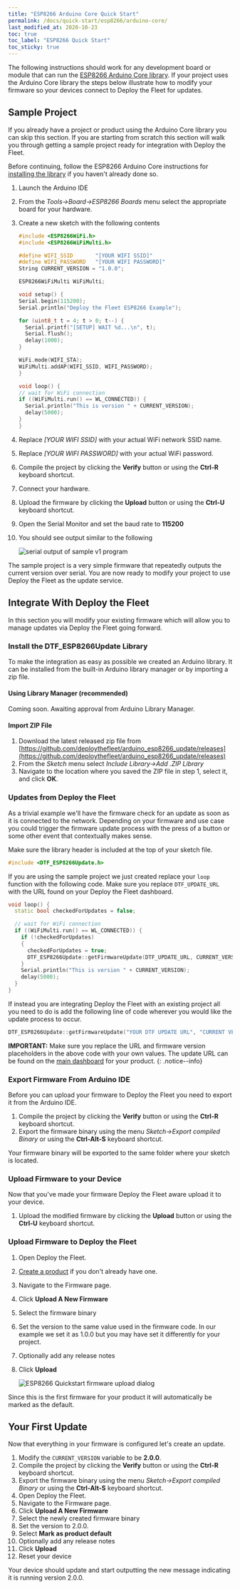 ```yaml
---
title: "ESP8266 Arduino Core Quick Start"
permalink: /docs/quick-start/esp8266/arduino-core/
last_modified_at: 2020-10-23
toc: true
toc_label: "ESP8266 Quick Start"
toc_sticky: true
---
```


The following instructions should work for any development board or module that can run the [ESP8266 Arduino Core library](https://arduino-esp8266.readthedocs.io/). If your project uses the Arduino Core library the steps below illustrate how to modify your firmware so your devices connect to Deploy the Fleet for updates.

## Sample Project
If you already have a project or product using the Arduino Core library you can skip this section. If you are starting from scratch this section will walk you through getting a sample project ready for integration with Deploy the Fleet.

Before continuing, follow the ESP8266 Arduino Core instructions for [installing the library](https://arduino-esp8266.readthedocs.io/en/latest/installing.html#boards-manager) if you haven't already done so.


  1. Launch the Arduino IDE
  1. From the _Tools->Board->ESP8266 Boards_ menu select the appropriate board for your hardware.
  1. Create a new sketch with the following contents

        ```cpp
      #include <ESP8266WiFi.h>
      #include <ESP8266WiFiMulti.h>

      #define WIFI_SSID       "[YOUR WIFI SSID]"
      #define WIFI_PASSWORD   "[YOUR WIFI PASSWORD]"
      String CURRENT_VERSION = "1.0.0";

      ESP8266WiFiMulti WiFiMulti;

      void setup() {
        Serial.begin(115200);
        Serial.println("Deploy the Fleet ESP8266 Example");

        for (uint8_t t = 4; t > 0; t--) {
          Serial.printf("[SETUP] WAIT %d...\n", t);
          Serial.flush();
          delay(1000);
        }

        WiFi.mode(WIFI_STA);
        WiFiMulti.addAP(WIFI_SSID, WIFI_PASSWORD);
      }

      void loop() {
        // wait for WiFi connection
        if ((WiFiMulti.run() == WL_CONNECTED)) {
          Serial.println("This is version " + CURRENT_VERSION);
          delay(5000);
        }
      }
        ```

  1. Replace _[YOUR WIFI SSID]_ with your actual WiFi network SSID name.
  1. Replace _[YOUR WIFI PASSWORD]_ with your actual WiFi password.
  1. Compile the project by clicking the **Verify** button or using the **Ctrl-R** keyboard shortcut.
  1. Connect your hardware.
  1. Upload the firmware by clicking the **Upload** button or using the **Ctrl-U** keyboard shortcut.
  1. Open the Serial Monitor and set the baud rate to **115200**
  1. You should see output similar to the following

      ![serial output of sample v1 program](/assets/images/docs/serial_out_v1.png)

The sample project is a very simple firmware that repeatedly outputs the current version over serial. You are now ready to modify your project to use Deploy the Fleet as the update service.

## Integrate With Deploy the Fleet

In this section you will modify your existing firmware which will allow you to manage updates via Deploy the Fleet going forward.

### Install the DTF_ESP8266Update Library

To make the integration as easy as possible we created an Arduino library. It can be installed from the built-in Arduino library manager or by importing a zip file.

#### Using Library Manager (recommended)

Coming soon. Awaiting approval from Arduino Library Manager.

#### Import ZIP File

  1. Download the latest released zip file from [https://github.com/deploythefleet/arduino_esp8266_update/releases](https://github.com/deploythefleet/arduino_esp8266_update/releases)
  1. From the _Sketch_ menu select _Include Library->Add .ZIP Library_
  1. Navigate to the location where you saved the ZIP file in step 1, select it, and click **OK**.

### Updates from Deploy the Fleet

As a trivial example we'll have the firmware check for an update as soon as it is connected to the network. Depending on your firmware and use case you could trigger the firmware update process with the press of a button or some other event that contextually makes sense. 

Make sure the library header is included at the top of your sketch file.

```cpp
#include <DTF_ESP8266Update.h>
```

If you are using the sample project we just created replace your `loop` function with the following code. Make sure you replace `DTF_UPDATE_URL` with the URL found on your Deploy the Fleet dashboard.

```cpp
void loop() {
  static bool checkedForUpdates = false;

  // wait for WiFi connection
  if ((WiFiMulti.run() == WL_CONNECTED)) {
    if (!checkedForUpdates)
    {
      checkedForUpdates = true;
      DTF_ESP8266Update::getFirmwareUpdate(DTF_UPDATE_URL, CURRENT_VERSION.c_str());
    }
    Serial.println("This is version " + CURRENT_VERSION);
    delay(5000);
  }
}
```

If instead you are integrating Deploy the Fleet with an existing project all you need to do is add the following line of code wherever you would like the update process to occur.

```cpp
DTF_ESP8266Update::getFirmwareUpdate("YOUR DTF UPDATE URL", "CURRENT VERSION i.e. 1.0.0");
```

<i class='fas fa-info-circle'></i> **IMPORTANT:** Make sure you replace the URL and firmware version placeholders in the above code with your own values. The update URL can be found on the [main dashboard](/docs/dashboard/) for your product.
{: .notice--info}

### Export Firmware From Arduino IDE
Before you can upload your firmware to Deploy the Fleet you need to export it from the Arduino IDE.

  1. Compile the project by clicking the **Verify** button or using the **Ctrl-R** keyboard shortcut.
  1. Export the firmware binary using the menu _Sketch->Export compiled Binary_ or using the **Ctrl-Alt-S** keyboard shortcut.

Your firmware binary will be exported to the same folder where your sketch is located.

### Upload Firmware to your Device
Now that you've made your firmware Deploy the Fleet aware upload it to your device.

  1. Upload the modified firmware by clicking the **Upload** button or using the **Ctrl-U** keyboard shortcut.

### Upload Firmware to Deploy the Fleet

  1. Open Deploy the Fleet.
  1. [Create a product](/docs/manage-products/#create-a-product) if you don't already have one.
  1. Navigate to the Firmware page.
  1. Click **Upload A New Firmware**
  1. Select the firmware binary
  1. Set the version to the same value used in the firmware code. In our example we set it as 1.0.0 but you may have set it differently for your project.
  1. Optionally add any release notes
  1. Click **Upload**
    
      ![ESP8266 Quickstart firmware upload dialog](/assets/images/docs/8266_quickstart_fw_upload_dialog.png)

Since this is the first firmware for your product it will automatically be marked as the default.

## Your First Update

Now that everything in your firmware is configured let's create an update.

  1. Modify the `CURRENT_VERSION` variable to be **2.0.0**.
  1. Compile the project by clicking the **Verify** button or using the **Ctrl-R** keyboard shortcut.
  1. Export the firmware binary using the menu _Sketch->Export compiled Binary_ or using the **Ctrl-Alt-S** keyboard shortcut.
  1. Open Deploy the Fleet.
  1. Navigate to the Firmware page.
  1. Click **Upload A New Firmware**
  1. Select the newly created firmware binary
  1. Set the version to 2.0.0.
  1. Select **Mark as product default**
  1. Optionally add any release notes
  1. Click **Upload**
  1. Reset your device

Your device should update and start outputting the new message indicating it is running version 2.0.0.